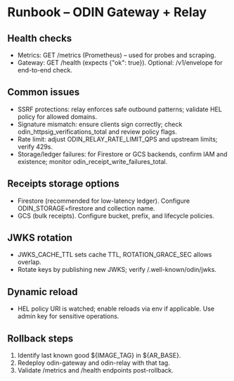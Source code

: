# Runbook – ODIN Gateway + Relay

## Health checks
- Metrics: GET /metrics (Prometheus) – used for probes and scraping.
- Gateway: GET /health (expects {"ok": true}). Optional: /v1/envelope for end-to-end check.

## Common issues
- SSRF protections: relay enforces safe outbound patterns; validate HEL policy for allowed domains.
- Signature mismatch: ensure clients sign correctly; check odin_httpsig_verifications_total and review policy flags.
- Rate limit: adjust ODIN_RELAY_RATE_LIMIT_QPS and upstream limits; verify 429s.
- Storage/ledger failures: for Firestore or GCS backends, confirm IAM and existence; monitor odin_receipt_write_failures_total.

## Receipts storage options
- Firestore (recommended for low-latency ledger). Configure ODIN_STORAGE=firestore and collection name.
- GCS (bulk receipts). Configure bucket, prefix, and lifecycle policies.

## JWKS rotation
- JWKS_CACHE_TTL sets cache TTL, ROTATION_GRACE_SEC allows overlap.
- Rotate keys by publishing new JWKS; verify /.well-known/odin/jwks.

## Dynamic reload
- HEL policy URI is watched; enable reloads via env if applicable. Use admin key for sensitive operations.

## Rollback steps
1. Identify last known good ${IMAGE_TAG} in ${AR_BASE}.
2. Redeploy odin-gateway and odin-relay with that tag.
3. Validate /metrics and /health endpoints post-rollback.
